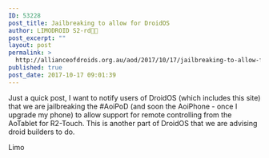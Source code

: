 ```yaml
---
ID: 53228
post_title: Jailbreaking to allow for DroidOS
author: LIMODROID S2-rd🔭🔬
post_excerpt: ""
layout: post
permalink: >
  http://allianceofdroids.org.au/aod/2017/10/17/jailbreaking-to-allow-for-droidos/
published: true
post_date: 2017-10-17 09:01:39
---
```

Just a quick post, I want to notify users of DroidOS (which includes this site) that we are jailbreaking the #AoiPoD (and soon the AoiPhone - once I upgrade my phone) to allow support for remote controlling from the AoTablet for R2-Touch. This is another part of DroidOS that we are advising droid builders to do.

Limo